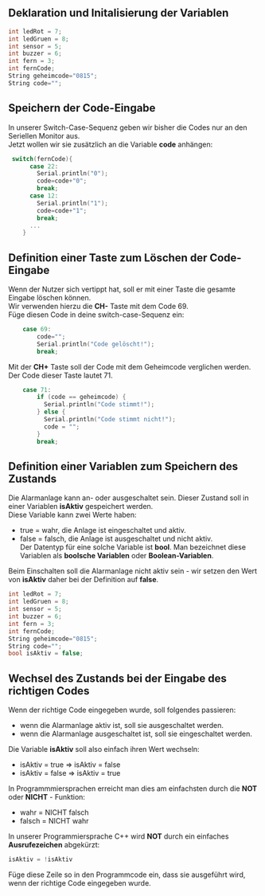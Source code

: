  <link rel="stylesheet" href="https://hi2272.github.io/StyleMD.css">


## Deklaration und Initalisierung der Variablen

```C++
int ledRot = 7;
int ledGruen = 8;
int sensor = 5;
int buzzer = 6;
int fern = 3;
int fernCode;
String geheimcode="0815";
String code="";
```

## Speichern der Code-Eingabe
In unserer Switch-Case-Sequenz geben wir bisher die Codes nur an den Seriellen Monitor aus.  
Jetzt wollen wir sie zusätzlich an die Variable **code** anhängen:
```C++
 switch(fernCode){
      case 22:
        Serial.println("0");
        code=code+"0";
        break;
      case 12:
        Serial.println("1");
        code=code+"1";
        break;
      ...
    }
``` 
## Definition einer Taste zum Löschen der Code-Eingabe
Wenn der Nutzer sich vertippt hat, soll er mit einer Taste die gesamte Eingabe löschen können.  
Wir verwenden hierzu die **CH-** Taste mit dem Code 69.  
Füge diesen Code in deine switch-case-Sequenz ein:
```C++
    case 69:
        code="";
        Serial.println("Code gelöscht!");
        break;
``` 
Mit der **CH+** Taste soll der Code mit dem Geheimcode verglichen werden. Der Code dieser Taste lautet 71.
```C++
    case 71:
        if (code == geheimcode) {
          Serial.println("Code stimmt!");
        } else {
          Serial.println("Code stimmt nicht!");
          code = "";
        }
        break;
```
## Definition einer Variablen zum Speichern des Zustands
Die Alarmanlage kann an- oder ausgeschaltet sein. Dieser Zustand soll in einer Variablen **isAktiv** gespeichert werden.  
Diese Variable kann zwei Werte haben:
- true = wahr, die Anlage ist eingeschaltet und aktiv.
- false = falsch, die Anlage ist ausgeschaltet und nicht aktiv.  
Der Datentyp für eine solche Variable ist **bool**. Man bezeichnet diese Variablen als **boolsche Variablen** oder **Boolean-Variablen**.

Beim Einschalten soll die Alarmanlage nicht aktiv sein - wir setzen den Wert von **isAktiv** daher bei der Definition auf **false**.  

```C++
int ledRot = 7;
int ledGruen = 8;
int sensor = 5;
int buzzer = 6;
int fern = 3;
int fernCode;
String geheimcode="0815";
String code="";
bool isAktiv = false;
```
## Wechsel des Zustands bei der Eingabe des richtigen Codes
Wenn der richtige Code eingegeben wurde, soll folgendes passieren:
- wenn die Alarmanlage aktiv ist, soll sie ausgeschaltet werden.
- wenn die Alarmanlage ausgeschaltet ist, soll sie eingeschaltet werden.
  
Die Variable **isAktiv** soll also einfach ihren Wert wechseln:
-  isAktiv = true ⇒ isAktiv = false
-  isAktiv = false ⇒ isAktiv = true
  
In Programmmiersprachen erreicht man dies am einfachsten durch die **NOT** oder **NICHT** - Funktion: 

- wahr = NICHT falsch
- falsch = NICHT wahr

In unserer Programmiersprache C++ wird **NOT** durch ein einfaches **Ausrufezeichen** abgekürzt:
```C++
isAktiv = !isAktiv
```
Füge diese Zeile so in den Programmcode ein, dass sie ausgeführt wird, wenn der richtige Code eingegeben wurde.


